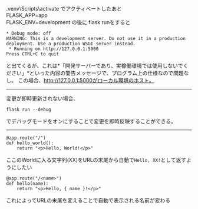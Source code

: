  .venv\Scripts\activate でアクティベートしたあと  
FLASK_APP=app  
FLASK_ENV=development の後に
flask runをすると
```
* Debug mode: off
WARNING: This is a development server. Do not use it in a production deployment. Use a production WSGI server instead.
 * Running on http://127.0.0.1:5000
Press CTRL+C to quit
```
と出てくるが、これは*「開発サーバーであり、実稼働環境では使用しないでください」*といった内容の警告メッセージで、プログラム上の仕様なので問題なし。
この場合、http://127.0.0.1:5000がローカル環境のホスト。

---

変更が即時更新されない場合、
```
flask run --debug
```
でデバッグモードをオンにすることで変更を即時反映することができる。

---

```
@app.route("/")
def hello_world():
    return "<p>Hello, World!</p>"
```
ここのWorldに入る文字列(XX)をURLの末尾から自動で`Hello, XX!`として返すようにしたい

```
@app.route("/<name>")
def hello(name):
    return "<p>Hello, { name }!</p>"
```
これによってURLの末尾を変えることで自動で表示される名前が変わる
